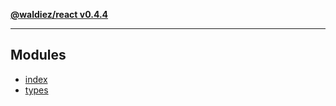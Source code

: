 [**@waldiez/react v0.4.4**](README.md)

***

## Modules

- [index](index/README.md)
- [types](types/README.md)
